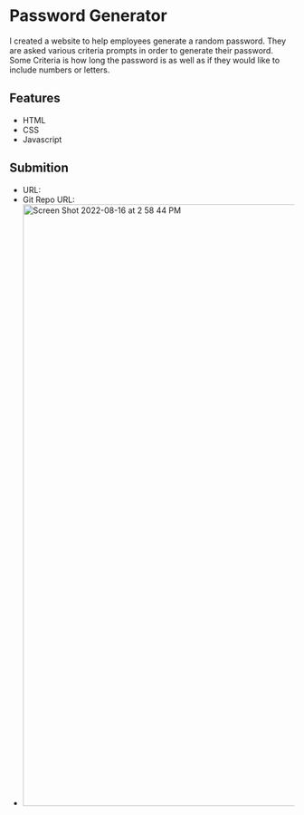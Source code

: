 # Password Generator
I created a website to help employees generate a random password. They are asked various criteria prompts in order to generate their password. Some Criteria is how long the password is as well as if they would like to include numbers or letters. 

## Features
* HTML
* CSS
* Javascript

## Submition 
* URL:
* Git Repo URL:
* <img width="1062" alt="Screen Shot 2022-08-16 at 2 58 44 PM" src="https://user-images.githubusercontent.com/109112189/185475853-3af817db-6ae7-47b6-b48e-855696831fa6.png">
